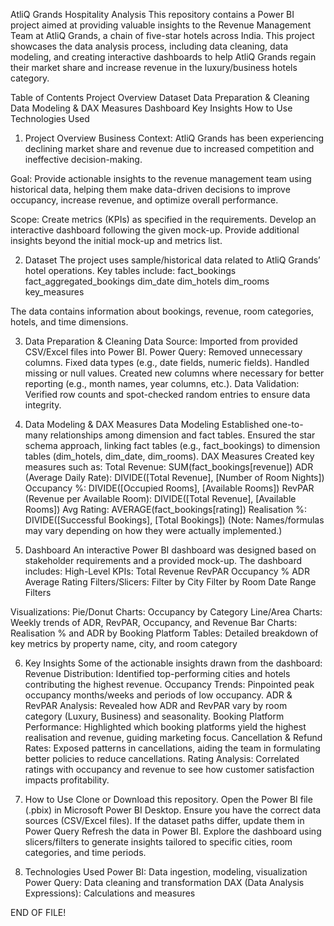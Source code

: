 AtliQ Grands Hospitality Analysis
This repository contains a Power BI project aimed at providing valuable insights to the Revenue Management Team at AtliQ Grands, a chain of five-star hotels across India. This project showcases the data analysis process, including data cleaning, data modeling, and creating interactive dashboards to help AtliQ Grands regain their market share and increase revenue in the luxury/business hotels category.

Table of Contents
Project Overview
Dataset
Data Preparation & Cleaning
Data Modeling & DAX Measures
Dashboard
Key Insights
How to Use
Technologies Used


1. Project Overview
Business Context: AtliQ Grands has been experiencing declining market share and revenue due to increased competition and ineffective decision-making.

Goal: Provide actionable insights to the revenue management team using historical data, helping them make data-driven decisions to improve occupancy, increase revenue, and optimize overall performance.

Scope:
Create metrics (KPIs) as specified in the requirements.
Develop an interactive dashboard following the given mock-up.
Provide additional insights beyond the initial mock-up and metrics list.

2. Dataset
The project uses sample/historical data related to AtliQ Grands’ hotel operations. Key tables include:
fact_bookings
fact_aggregated_bookings
dim_date
dim_hotels
dim_rooms
key_measures

The data contains information about bookings, revenue, room categories, hotels, and time dimensions.

3. Data Preparation & Cleaning
Data Source: Imported from provided CSV/Excel files into Power BI.
Power Query:
Removed unnecessary columns.
Fixed data types (e.g., date fields, numeric fields).
Handled missing or null values.
Created new columns where necessary for better reporting (e.g., month names, year columns, etc.).
Data Validation: Verified row counts and spot-checked random entries to ensure data integrity.

4. Data Modeling & DAX Measures
Data Modeling
Established one-to-many relationships among dimension and fact tables.
Ensured the star schema approach, linking fact tables (e.g., fact_bookings) to dimension tables (dim_hotels, dim_date, dim_rooms).
DAX Measures
Created key measures such as:
Total Revenue: SUM(fact_bookings[revenue])
ADR (Average Daily Rate): DIVIDE([Total Revenue], [Number of Room Nights])
Occupancy %: DIVIDE([Occupied Rooms], [Available Rooms])
RevPAR (Revenue per Available Room): DIVIDE([Total Revenue], [Available Rooms])
Avg Rating: AVERAGE(fact_bookings[rating])
Realisation %: DIVIDE([Successful Bookings], [Total Bookings])
(Note: Names/formulas may vary depending on how they were actually implemented.)

5. Dashboard
An interactive Power BI dashboard was designed based on stakeholder requirements and a provided mock-up. The dashboard includes:
High-Level KPIs:
Total Revenue
RevPAR
Occupancy %
ADR
Average Rating
Filters/Slicers:
Filter by City
Filter by Room
Date Range Filters

Visualizations:
Pie/Donut Charts: Occupancy by Category
Line/Area Charts: Weekly trends of ADR, RevPAR, Occupancy, and Revenue
Bar Charts: Realisation % and ADR by Booking Platform
Tables: Detailed breakdown of key metrics by property name, city, and room category

6. Key Insights
Some of the actionable insights drawn from the dashboard:
Revenue Distribution: Identified top-performing cities and hotels contributing the highest revenue.
Occupancy Trends: Pinpointed peak occupancy months/weeks and periods of low occupancy.
ADR & RevPAR Analysis: Revealed how ADR and RevPAR vary by room category (Luxury, Business) and seasonality.
Booking Platform Performance: Highlighted which booking platforms yield the highest realisation and revenue, guiding marketing focus.
Cancellation & Refund Rates: Exposed patterns in cancellations, aiding the team in formulating better policies to reduce cancellations.
Rating Analysis: Correlated ratings with occupancy and revenue to see how customer satisfaction impacts profitability.

7. How to Use
Clone or Download this repository.
Open the Power BI file (.pbix) in Microsoft Power BI Desktop.
Ensure you have the correct data sources (CSV/Excel files). If the dataset paths differ, update them in Power Query
Refresh the data in Power BI.
Explore the dashboard using slicers/filters to generate insights tailored to specific cities, room categories, and time periods.

8. Technologies Used
Power BI: Data ingestion, modeling, visualization
Power Query: Data cleaning and transformation
DAX (Data Analysis Expressions): Calculations and measures


END OF FILE!
